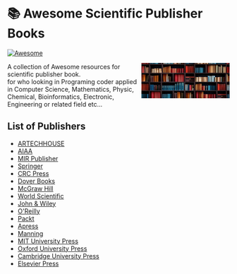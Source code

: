 # 📚 Awesome Scientific Publisher Books

[![Awesome](https://cdn.rawgit.com/sindresorhus/awesome/d7305f38d29fed78fa85652e3a63e154dd8e8829/media/badge.svg)](https://github.com/KravitzMC/awesome-scientific-publisher-books) 


<img src="https://raw.githubusercontent.com/KravitzMC/awesome-scientific-publisher-books/main/library11.jpg" width="200" height="80" align="right">
 

A collection of Awesome resources for scientific publisher book.
<br> for who looking in Programing coder applied in Computer Science, Mathematics, Physic, Chemical, Bioinformatics, Electronic, Engineering or related field etc...
## List of Publishers

- [ARTECHHOUSE](https://us.artechhouse.com)
- [AIAA](https://www.aiaa.org/publications)
- [MIR Publisher](https://mirtitles.org)
- [Springer](https://www.springer.com)
- [CRC Press](https://www.routledge.com)
- [Dover Books](https://store.doverpublications.com/pages/math-science)
- [McGraw Hill](https://www.mheducation.com)
- [World Scientific](https://www.worldscientific.com)
- [John & Wiley](https://www.wiley.com)
- [O'Reilly](https://www.oreilly.com)
- [Packt](https://www.packtpub.com)
- [Apress](https://www.apress.com)
- [Manning](https://www.manning.com)
- [MIT University Press](https://mitpress.mit.edu/textbooks)
- [Oxford University Press](https://global.oup.com/academic)
- [Cambridge University Press](https://www.cambridge.org/core/publications/textbooks)
- [Elsevier Press](https://www.elsevier.com/about/global-press-office)
